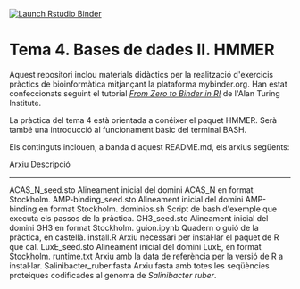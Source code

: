   <!-- badges: start -->
  [![Launch Rstudio Binder](http://mybinder.org/badge_logo.svg)](https://mybinder.org/v2/gh/IgnasiLucas/T4_Pfam/soca?urlpath=lab)
  <!-- badges: end -->

# Tema 4. Bases de dades II. HMMER

Aquest repositori inclou materials didàctics per la realització d'exercicis pràctics
de bioinformàtica mitjançant la plataforma mybinder.org. Han estat confeccionats
seguint el tutorial [*From Zero to Binder in R!*](https://github.com/alan-turing-institute/the-turing-way/blob/master/workshops/boost-research-reproducibility-binder/workshop-presentations/zero-to-binder-r.md)
de l'Alan Turing Institute.

La pràctica del tema 4 està orientada a conéixer el paquet HMMER. Serà també
una introducció al funcionament bàsic del terminal BASH.

Els continguts inclouen, a banda d'aquest README.md, els arxius següents:

Arxiu                      Descripció
------------------------   -------------
ACAS_N_seed.sto            Alineament inicial del domini ACAS_N en format Stockholm.
AMP-binding_seed.sto       Alineament inicial del domini AMP-binding en format Stockholm.
dominios.sh                Script de bash d'exemple que executa els passos de la pràctica.
GH3_seed.sto               Alineament inicial del domini GH3 en format Stockholm.
guion.ipynb                Quadern o guió de la pràctica, en castellà.
install.R                  Arxiu necessari per instal·lar el paquet de R que cal.
LuxE_seed.sto              Alineament inicial del domini LuxE, en format Stockholm.
runtime.txt                Arxiu amb la data de referència per la versió de R a instal·lar.
Salinibacter_ruber.fasta   Arxiu fasta amb totes les seqüències proteiques codificades al genoma de *Salinibacter ruber*.

